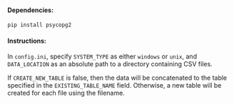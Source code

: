 #### Dependencies:
`pip install psycopg2`

#### Instructions:
In `config.ini`, specify `SYSTEM_TYPE` as either `windows` or `unix`, and `DATA_LOCATION` as an absolute path to a directory containing CSV files. 

If `CREATE_NEW_TABLE` is false, then the data will be concatenated to the table specified in the `EXISTING_TABLE_NAME` field. Otherwise, a new table will be created for each file using the filename.
